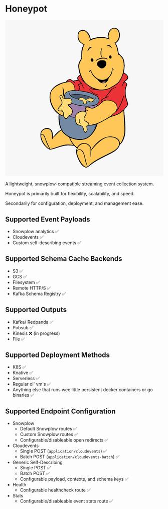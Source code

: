 
# Honeypot

![Honeypot](img/honeypot.png)

A lightweight, snowplow-compatible streaming event collection system.

Honeypot is primarily built for flexibility, scalability, and speed.

Secondarily for configuration, deployment, and management ease.


## Supported Event Payloads

- Snowplow analytics ✅
- Cloudevents ✅
- Custom self-describing events ✅


## Supported Schema Cache Backends

- S3 ✅
- GCS ✅
- Filesystem ✅
- Remote HTTP/S ✅
- Kafka Schema Registry ✅


## Supported Outputs

- Kafka/ Redpanda ✅
- Pubsub ✅
- Kinesis ❌ (in progress)
- File ✅


## Supported Deployment Methods

- K8S ✅
- Knative ✅
- Serverless ✅
- Regular ol' vm's ✅
- Anything else that runs wee little persistent docker containers or go binaries ✅


## Supported Endpoint Configuration

- Snowplow
    - Default Snowplow routes ✅
    - Custom Snowplow routes ✅
    - Configurable/disableable open redirects ✅
- Cloudevents
    - Single POST (`application/cloudevents`) ✅
    - Batch POST (`application/cloudevents-batch`) ✅
- Generic Self-Describing
    - Single POST ✅
    - Batch POST ✅
    - Configurable payload, contexts, and schema keys ✅
- Health
    - Configurable healthcheck route ✅
- Stats
    - Configurable/disableable event stats route ✅
